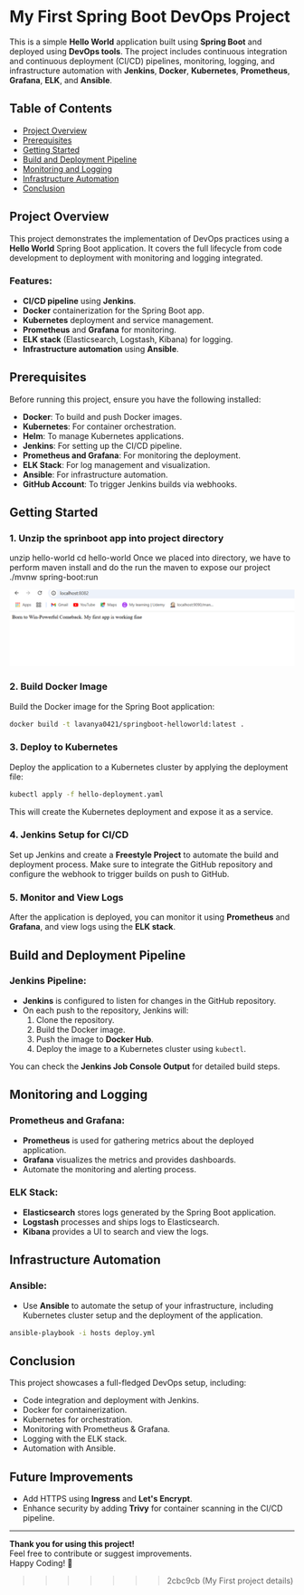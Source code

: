 # My First Spring Boot DevOps Project

This is a simple **Hello World** application built using **Spring Boot** and deployed using **DevOps tools**. The project includes continuous integration and continuous deployment (CI/CD) pipelines, monitoring, logging, and infrastructure automation with **Jenkins**, **Docker**, **Kubernetes**, **Prometheus**, **Grafana**, **ELK**, and **Ansible**.

## Table of Contents

- [Project Overview](#project-overview)
- [Prerequisites](#prerequisites)
- [Getting Started](#getting-started)
- [Build and Deployment Pipeline](#build-and-deployment-pipeline)
- [Monitoring and Logging](#monitoring-and-logging)
- [Infrastructure Automation](#infrastructure-automation)
- [Conclusion](#conclusion)

## Project Overview

This project demonstrates the implementation of DevOps practices using a **Hello World** Spring Boot application. It covers the full lifecycle from code development to deployment with monitoring and logging integrated.

### Features:
- **CI/CD pipeline** using **Jenkins**.
- **Docker** containerization for the Spring Boot app.
- **Kubernetes** deployment and service management.
- **Prometheus** and **Grafana** for monitoring.
- **ELK stack** (Elasticsearch, Logstash, Kibana) for logging.
- **Infrastructure automation** using **Ansible**.

## Prerequisites

Before running this project, ensure you have the following installed:

- **Docker**: To build and push Docker images.
- **Kubernetes**: For container orchestration.
- **Helm**: To manage Kubernetes applications.
- **Jenkins**: For setting up the CI/CD pipeline.
- **Prometheus and Grafana**: For monitoring the deployment.
- **ELK Stack**: For log management and visualization.
- **Ansible**: For infrastructure automation.
- **GitHub Account**: To trigger Jenkins builds via webhooks.

## Getting Started

### 1. Unzip the sprinboot app into project directory
unzip hello-world
cd hello-world
Once we placed into directory, we have to perform maven install and do the run the maven to expose our project
./mvnw spring-boot:run

![Maven exposed](https://github.com/Lavanya-k-devops/hello-world-java-devops/blob/master/screenshots/mavan%20browser%20result.png)


### 2. Build Docker Image
Build the Docker image for the Spring Boot application:

```bash
docker build -t lavanya0421/springboot-helloworld:latest .
```

### 3. Deploy to Kubernetes
Deploy the application to a Kubernetes cluster by applying the deployment file:

```bash
kubectl apply -f hello-deployment.yaml
```

This will create the Kubernetes deployment and expose it as a service.

### 4. Jenkins Setup for CI/CD
Set up Jenkins and create a **Freestyle Project** to automate the build and deployment process. Make sure to integrate the GitHub repository and configure the webhook to trigger builds on push to GitHub.

### 5. Monitor and View Logs
After the application is deployed, you can monitor it using **Prometheus** and **Grafana**, and view logs using the **ELK stack**.

## Build and Deployment Pipeline

### Jenkins Pipeline:
- **Jenkins** is configured to listen for changes in the GitHub repository.
- On each push to the repository, Jenkins will:
  1. Clone the repository.
  2. Build the Docker image.
  3. Push the image to **Docker Hub**.
  4. Deploy the image to a Kubernetes cluster using `kubectl`.
  
You can check the **Jenkins Job Console Output** for detailed build steps.

## Monitoring and Logging

### Prometheus and Grafana:
- **Prometheus** is used for gathering metrics about the deployed application.
- **Grafana** visualizes the metrics and provides dashboards.
- Automate the monitoring and alerting process.

### ELK Stack:
- **Elasticsearch** stores logs generated by the Spring Boot application.
- **Logstash** processes and ships logs to Elasticsearch.
- **Kibana** provides a UI to search and view the logs.

## Infrastructure Automation

### Ansible:
- Use **Ansible** to automate the setup of your infrastructure, including Kubernetes cluster setup and the deployment of the application.

```bash
ansible-playbook -i hosts deploy.yml
```

## Conclusion

This project showcases a full-fledged DevOps setup, including:
- Code integration and deployment with Jenkins.
- Docker for containerization.
- Kubernetes for orchestration.
- Monitoring with Prometheus & Grafana.
- Logging with the ELK stack.
- Automation with Ansible.

## Future Improvements

- Add HTTPS using **Ingress** and **Let's Encrypt**.
- Enhance security by adding **Trivy** for container scanning in the CI/CD pipeline.

---

**Thank you for using this project!**  
Feel free to contribute or suggest improvements.  
Happy Coding! 🎉
>>>>>>> 2cbc9cb (My First project details)
